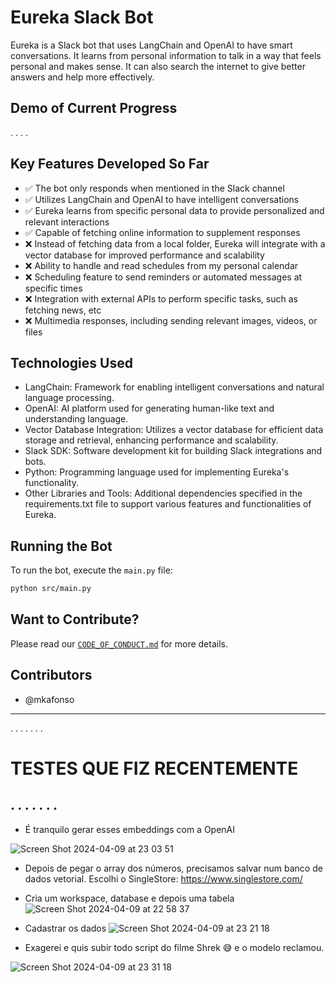 # Eureka Slack Bot

Eureka is a Slack bot that uses LangChain and OpenAI to have smart conversations. It learns from personal information to talk in a way that feels personal and makes sense. It can also search the internet to give better answers and help more effectively.

## Demo of Current Progress

.
.
.
.

## Key Features Developed So Far

- ✅ The bot only responds when mentioned in the Slack channel
- ✅ Utilizes LangChain and OpenAI to have intelligent conversations
- ✅ Eureka learns from specific personal data to provide personalized and relevant interactions
- ✅ Capable of fetching online information to supplement responses
- ❌ Instead of fetching data from a local folder, Eureka will integrate with a vector database for improved performance and scalability
- ❌ Ability to handle and read schedules from my personal calendar
- ❌ Scheduling feature to send reminders or automated messages at specific times
- ❌ Integration with external APIs to perform specific tasks, such as fetching news, etc
- ❌ Multimedia responses, including sending relevant images, videos, or files

## Technologies Used

- LangChain: Framework for enabling intelligent conversations and natural language processing.
- OpenAI: AI platform used for generating human-like text and understanding language.
- Vector Database Integration: Utilizes a vector database for efficient data storage and retrieval, enhancing performance and scalability.
- Slack SDK: Software development kit for building Slack integrations and bots.
- Python: Programming language used for implementing Eureka's functionality.
- Other Libraries and Tools: Additional dependencies specified in the requirements.txt file to support various features and functionalities of Eureka.

## Running the Bot

To run the bot, execute the `main.py` file:

```bash
python src/main.py
```

## Want to Contribute?

Please read our [`CODE_OF_CONDUCT.md`](CODE_OF_CONDUCT.md) for more details.

## Contributors

- @mkafonso

----------------------------------------------- 
.
.
.
.
.
.
.
# TESTES QUE FIZ RECENTEMENTE
.
.
.
.
.
.
.
----------------------------------------------- 


* É tranquilo gerar esses embeddings com a OpenAI
  
![Screen Shot 2024-04-09 at 23 03 51](https://github.com/mkafonso/eureka/assets/73212666/e03e9105-c868-4675-b13a-bafee5ebfdec)


* Depois de pegar o array dos números, precisamos salvar num banco de dados vetorial. Escolhi o SingleStore: https://www.singlestore.com/

* Cria um workspace, database e depois uma tabela
![Screen Shot 2024-04-09 at 22 58 37](https://github.com/mkafonso/eureka/assets/73212666/6070f530-0ca1-4f30-9444-0af4930f8d0f)

  

* Cadastrar os dados
![Screen Shot 2024-04-09 at 23 21 18](https://github.com/mkafonso/eureka/assets/73212666/fffdf082-b034-4ba6-9e8f-b7e334676736)




* Exagerei e quis subir todo script do filme Shrek 😅 e o modelo reclamou.

![Screen Shot 2024-04-09 at 23 31 18](https://github.com/mkafonso/eureka/assets/73212666/8e3e5f73-4cd6-4b8e-b401-fc8976209f40)




